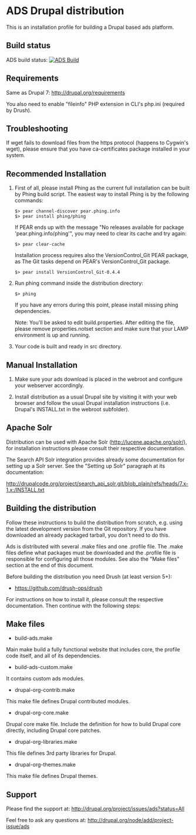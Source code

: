ADS Drupal distribution
===

This is an installation profile for building a Drupal based ads platform.

Build status
------------
ADS build status:
[![ADS Build](https://travis-ci.org/mycognitive/ads.png "ADS Build")](https://travis-ci.org/mycognitive/ads)


Requirements
------------

Same as Drupal 7: http://drupal.org/requirements

You also need to enable "fileinfo" PHP extension in CLI's php.ini (required by Drush).

Troubleshooting
---------------

If wget fails to download files from the https protocol (happens to Cygwin's wget), please ensure that you have ca-certificates package installed in your system.

Recommended Installation
------------------------

1. First of all, please install Phing as the current full installation can be built by Phing build script.
   The easiest way to install Phing is by the following commands:

    ```
    $> pear channel-discover pear.phing.info
    $> pear install phing/phing
    ```

    If PEAR ends up with the message "No releases available for package 'pear.phing.info/phing'", you may need to clear its cache and try again:

    ```
    $> pear clear-cache
    ```

    Installation process requires also the VersionControl_Git PEAR package,
    as The Git tasks depend on PEAR's VersionControl_Git package.

    ```
    $> pear install VersionControl_Git-0.4.4
    ```

2. Run phing command inside the distribution directory:

    ```
    $> phing
    ```

   If you have any errors during this point, please install missing phing dependencies.

   Note: You'll be asked to edit build.properties.
         After editing the file, please remove properties.notset section
         and make sure that your LAMP environment is up and running.

  3. Your code is built and ready in src directory.

Manual Installation
-------------------

1. Make sure your ads download is placed in the webroot and configure
   your webserver accordingly.

2. Install distribution as a usual Drupal site by visiting it with your web
   browser and follow the usual Drupal installation instructions (i.e. Drupal's
   INSTALL.txt in the webroot subfolder).

Apache Solr
-----------

Distribution can be used with Apache Solr (http://lucene.apache.org/solr/), for
installation instructions please consult their respective documentation.

The Search API Solr integration provides already some documentation for setting
up a Solr server. See the "Setting up Solr" paragraph at its documentation:

  http://drupalcode.org/project/search_api_solr.git/blob_plain/refs/heads/7.x-1.x:/INSTALL.txt

Building the distribution
-------------------------

Follow these instructions to build the distribution from scratch, e.g. using the
latest development version from the Git repository. If you have downloaded an
already packaged tarball, you don't need to do this.

Ads is distributed with several .make files and one .profile file. The
.make files define what packages must be downloaded and the .profile file is
responsible for configuring all those modules. See also the "Make files" section
at the end of this document.

Before building the distribution you need Drush (at least version 5+):

 * https://github.com/drush-ops/drush

For instructions on how to install it, please consult the respective
documentation. Then continue with the following steps:

Make files
----------

* build-ads.make

Main make build a fully functional website that includes core, the profile code itself, and all of its dependencies.

* build-ads-custom.make

It contains custom ads modules.

* drupal-org-contrib.make

This make file defines Drupal contributed modules.

* drupal-org-core.make

Drupal core make file.
Include the definition for how to build Drupal core directly, including Drupal core patches.

* drupal-org-libraries.make

This file defines 3rd party libraries for Drupal.

* drupal-org-themes.make

This make file defines Drupal themes.

Support
-------
Please find the support at:
http://drupal.org/project/issues/ads?status=All

Feel free to ask any questions at:
http://drupal.org/node/add/project-issue/ads
